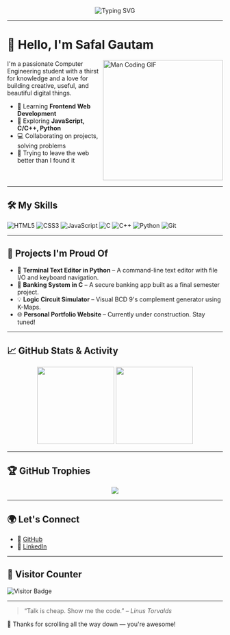 <!-- Profile Banner -->
<p align="center">
  <img src="https://readme-typing-svg.herokuapp.com?font=Fira+Code&size=24&duration=3000&pause=1000&color=58A6FF&center=true&vCenter=true&width=435&lines=Hey!+I'm+Safal+Gautam+%F0%9F%91%8B;Frontend+Dev+%7C+C%2FC%2B%2B+Programmer;Open+Source+Enthusiast;Lifelong+Learner+%F0%9F%93%9A" alt="Typing SVG" />
</p>

---

# 👋 Hello, I'm Safal Gautam

<img src="https://media.giphy.com/media/qgQUggAC3Pfv687qPC/giphy.gif" width="280" align="right" alt="Man Coding GIF" />

I'm a passionate Computer Engineering student with a thirst for knowledge and a love for building creative, useful, and beautiful digital things.

- 🌱 Learning **Frontend Web Development**
- 🧠 Exploring **JavaScript, C/C++, Python**
- 💻 Collaborating on projects, solving problems
- 🚀 Trying to leave the web better than I found it

<br clear="right"/>

---

## 🛠 My Skills

![HTML5](https://img.shields.io/badge/HTML5-%23E34F26.svg?&style=for-the-badge&logo=html5&logoColor=white)
![CSS3](https://img.shields.io/badge/CSS3-%231572B6.svg?&style=for-the-badge&logo=css3&logoColor=white)
![JavaScript](https://img.shields.io/badge/JavaScript-%23F7DF1E.svg?&style=for-the-badge&logo=javascript&logoColor=black)
![C](https://img.shields.io/badge/C-%23A8B9CC.svg?&style=for-the-badge&logo=c&logoColor=white)
![C++](https://img.shields.io/badge/C++-%2300599C.svg?&style=for-the-badge&logo=c%2B%2B&logoColor=white)
![Python](https://img.shields.io/badge/Python-%233776AB.svg?&style=for-the-badge&logo=python&logoColor=white)
![Git](https://img.shields.io/badge/Git-%23F05033.svg?&style=for-the-badge&logo=git&logoColor=white)

---

## 🚧 Projects I'm Proud Of

- 📂 **Terminal Text Editor in Python** – A command-line text editor with file I/O and keyboard navigation.
- 🔐 **Banking System in C** – A secure banking app built as a final semester project.
- 💡 **Logic Circuit Simulator** – Visual BCD 9's complement generator using K-Maps.
- 🌐 **Personal Portfolio Website** – Currently under construction. Stay tuned!

---

## 📈 GitHub Stats & Activity

<p align="center">
  <img src="https://github-readme-stats.vercel.app/api?username=gtm-safal&show_icons=true&theme=algolia&count_private=true" height="180em"/>
  <img src="https://github-readme-stats.vercel.app/api/top-langs/?username=gtm-safal&layout=compact&theme=algolia&langs_count=8" height="180em"/>
</p>

---

## 🏆 GitHub Trophies

<p align="center">
  <img src="https://github-profile-trophy.vercel.app/?username=gtm-safal&theme=algolia&no-frame=true&row=1&column=6"/>
</p>

---

## 🌍 Let's Connect

- 🔗 [GitHub](https://github.com/gtm-safal)
- 🔗 [LinkedIn](https://www.linkedin.com/in/gtm-safal/)

---

## 🔎 Visitor Counter

![Visitor Badge](https://komarev.com/ghpvc/?username=gtm-safal&style=flat-square&color=58a6ff)

---

> “Talk is cheap. Show me the code.” – *Linus Torvalds*

🌟 Thanks for scrolling all the way down — you're awesome!
